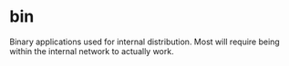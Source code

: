 # bin
Binary applications used for internal distribution. Most will require being within the internal network to actually work.
